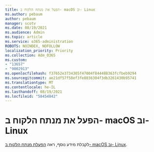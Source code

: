 ```yaml
---
title: הפעל את מנתח הלקוח ב- macOS וב- Linux
ms.author: pebaum
author: pebaum
manager: scotv
ms.date: 08/19/2021
ms.audience: Admin
ms.topic: article
ms.service: o365-administration
ROBOTS: NOINDEX, NOFOLLOW
localization_priority: Priority
ms.collection: Adm_O365
ms.custom:
- "13657"
- "9002913"
ms.openlocfilehash: f37652e3734305f47004f844488363fcfbeb9294
ms.sourcegitcommit: ae21df57f58ef3fe8036304f3db3261430b95741
ms.translationtype: MT
ms.contentlocale: he-IL
ms.lasthandoff: 08/19/2021
ms.locfileid: "58454842"
---
```

# <a name="run-the-client-analyzer-on-macos-and-linux"></a>הפעל את מנתח הלקוח ב- macOS וב- Linux

לקבלת מידע נוסף, ראה [הפעלת מנתח הלקוח ב- macOS וב- Linux](https://docs.microsoft.com/microsoft-365/security/defender-endpoint/run-analyzer-macos-linux).